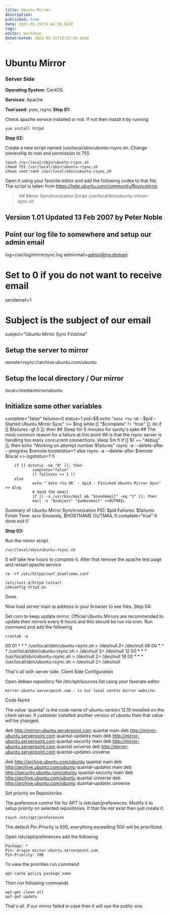 ```yaml
---
title: Ubuntu Mirror
description: 
published: true
date: 2021-05-15T14:44:18.567Z
tags: 
editor: markdown
dateCreated: 2021-05-15T13:57:44.619Z
---
```


# Ubuntu Mirror
### Server Side

**Operating System**: CentOS

**Services**: Apache

**Tool used**: yum, rsync
**Step 01:**

Check apache service installed or not. If not then install it by running 

    yum install httpd

**Step 02:**

Create a new script named /usr/local/sbin/ubuntu-rsync.sh. Change ownership to root and permission to 755

    touch /usr/local/sbin/ubuntu-rsync.sh
    chmod 755 /usr/local/sbin/ubuntu-rsync.sh
    chown root:root /usr/local/sbin/ubuntu-rsync.sh

Open it using your favorite editor and add the following codes to that file. The script is taken from https://help.ubuntu.com/community/Rsyncmirror

> `## Mirror Synchronization Script /usr/local/bin/ubuntu-mirror-sync.sh
## Version 1.01 Updated 13 Feb 2007 by Peter Noble
## Point our log file to somewhere and setup our admin email
log=/var/log/mirrorsync.log
adminmail=admin@my.domain
# Set to 0 if you do not want to receive email
sendemail=1
# Subject is the subject of our email
subject="Ubuntu Mirror Sync Finished"
## Setup the server to mirror
remote=rsync://archive.ubuntu.com/ubuntu
## Setup the local directory / Our mirror
local=/media/mirror/ubuntu
## Initialize some other variables
complete="false"
failures=0
status=1
pid=$$
echo "`date +%x-%R` - $pid - Started Ubuntu Mirror Sync" >> $log
while [[ "$complete" != "true" ]]; do
        if [[ $failures -gt 0 ]]; then
                ## Sleep for 5 minutes for sanity's sake
                ## The most common reason for a failure at this point
                ##  is that the rsync server is handling too many concurrent connections.
                sleep 5m
        fi
        if [[ $1 == "debug" ]]; then
                echo "Working on attempt number $failures"
                rsync -a --delete-after --progress $remote $local
                status=$?
        else
                rsync -a --delete-after $remote $local >> $log
                status=$?
        fi
        
        if [[ $status -ne "0" ]]; then
                complete="false"
                (( failures += 1 ))
        else
                echo "`date +%x-%R` - $pid - Finished Ubuntu Mirror Sync" >> $log
                # Send the email
                if [[ -x /usr/bin/mail && "$sendemail" -eq "1" ]]; then
                mail -s "$subject" "$adminmail" <<OUTMAIL
Summary of Ubuntu Mirror Synchronization
PID: $pid
Failures: $failures
Finish Time: `date`
Sincerely,
$HOSTNAME
OUTMAIL
                fi
        complete="true"
        fi
done
exit 0`


**Step 03:**

Run the mirror script.

    /usr/local/sbin/ubuntu-rsync.sh

It will take few hours to complete it. After that remove the apache test page and  restart apache service

    rm -rf /etc/httpd/conf.d/welcome.conf

    /etc/init.d/httpd restart
    chkconfig httpd on

Done.

Now load server main ip address in your browser to see files. 
Step 04:

Set corn to keep update mirror. Official Ubuntu Mirrors are recommended to update their mirrors every 6 hours and this should be run via cron. Run command and add the following

    crontab -e

00 01 * * * /usr/local/sbin/ubuntu-rsync.sh > /dev/null 2> /dev/null
06 00 * * * /usr/local/sbin/ubuntu-rsync.sh > /dev/null 2> /dev/null
12 00 * * * /usr/local/sbin/ubuntu-rsync.sh > /dev/null 2> /dev/null
18 00 * * * /usr/local/sbin/ubuntu-rsync.sh > /dev/null 2> /dev/null


That's all with server side. 
Client Side
Configuration

Open debian repository file /etc/apt/sources.list  using your favorate editor

    mirror-ubuntu.serverpoint.com - is our local centos mirror website.

Code Name

The value 'quantal' is the code name of ubuntu version 12.10 installed on the client server. If customer installed another version of ubuntu then that value will be changed.

deb http://mirror-ubuntu.serverpoint.com quantal main
deb http://mirror-ubuntu.serverpoint.com quantal-updates main
deb http://mirror-ubuntu.serverpoint.com quantal-security main
deb http://mirror-ubuntu.serverpoint.com quantal universe
deb http://mirror-ubuntu.serverpoint.com quantal-updates universe

deb http://archive.ubuntu.com/ubuntu quantal main
deb http://archive.ubuntu.com/ubuntu quantal-updates main
deb http://security.ubuntu.com/ubuntu quantal-security main
deb http://archive.ubuntu.com/ubuntu quantal universe
deb http://archive.ubuntu.com/ubuntu quantal-updates universe

Set priority on Repositories

The preference control file for APT is /etc/apt/preferences. Modify it to setup priority on selected repositories. If that file not exist then just create it.

    touch /etc/apt/preferences

The default Pin-Priority is 500, everything exceeding 500 will be prioritized.

Open /etc/apt/preferences add the following

    Package: *
    Pin: origin mirror-ubuntu.serverpoint.com
    Pin-Priority: 700

To view the priorities run command

    apt-cache policy package_name

Then run following commands

    apt-get clean all
    apt-get update

That's all. If our mirror failed in case then it will use the public one.